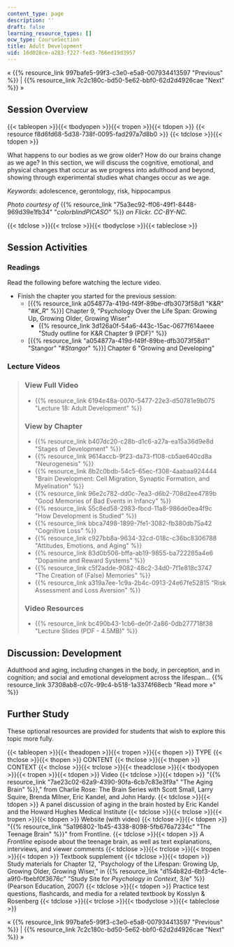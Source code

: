 ```yaml
---
content_type: page
description: ''
draft: false
learning_resource_types: []
ocw_type: CourseSection
title: Adult Development
uid: 16d028ce-a283-f227-fed3-766ed19d3957
---
```

« {{% resource_link 997bafe5-99f3-c3e0-e5a8-007934413597 "Previous" %}} | {{% resource_link 7c2c180c-bd50-5e62-bbf0-62d2d4926cae "Next" %}} »

## Session Overview

{{< tableopen >}}{{< tbodyopen >}}{{< tropen >}}{{< tdopen >}}
{{< resource f8d6fd68-5d38-738f-0095-fad297a7d8b0 >}}
{{< tdclose >}}{{< tdopen >}}

What happens to our bodies as we grow older? How do our brains change as we age? In this section, we will discuss the cognitive, emotional, and physical changes that occur as we progress into adulthood and beyond, showing through experimental studies what changes occur as we age.

*Keywords*: adolescence, gerontology, risk, hippocampus

*Photo courtesy of* {{% resource_link "75a3ec92-ff06-49f1-8448-969d39e1fb34" "*colorblindPICASO*" %}} *on Flickr. CC-BY-NC.*

{{< tdclose >}}{{< trclose >}}{{< tbodyclose >}}{{< tableclose >}}

## Session Activities

### Readings

Read the following before watching the lecture video.

- Finish the chapter you started for the previous session:
    - \[{{% resource_link a054877a-419d-f49f-89be-dfb3073f58d1 "K&R" "#_K_R_" %}}\] Chapter 9, "Psychology Over the Life Span: Growing Up, Growing Older, Growing Wiser"
        - {{% resource_link 3d126a0f-54a6-443c-15ac-0677f614aeee "Study outline for K&R Chapter 9 (PDF)" %}}
    - \[{{% resource_link "a054877a-419d-f49f-89be-dfb3073f58d1" "Stangor" "#_Stangor_" %}}\] Chapter 6 "Growing and Developing"

### Lecture Videos

> ### View Full Video
> 
> - {{% resource_link 6194e48a-0070-5477-22e3-d50781e9b075 "Lecture 18: Adult Development" %}}
> 
> ### View by Chapter
> 
> - {{% resource_link b407dc20-c28b-d1c6-a27a-ea15a36d9e8d "Stages of Development" %}}
> - {{% resource_link 9614accb-9f23-da73-f108-cb5ae640cd8a "Neurogenesis" %}}
> - {{% resource_link 8b2c0bdb-54c5-65ec-f308-4aabaa924444 "Brain Development: Cell Migration, Synaptic Formation, and Myelination" %}}
> - {{% resource_link 96e2c782-dd0c-7ea3-d6b2-708d2ee4789b "Good Memories of Bad Events in Infancy" %}}
> - {{% resource_link 55c8ed58-2983-fbcd-11a8-986de0ea4f9c "How Development is Studied" %}}
> - {{% resource_link bbca7498-1899-7fe1-3082-fb380db75a42 "Cognitive Loss" %}}
> - {{% resource_link c927bb8a-9634-32cd-018c-c36bc8306788 "Attitudes, Emotions, and Aging" %}}
> - {{% resource_link 83d0b506-bffa-ab19-9855-ba722285a4e6 "Dopamine and Reward Systems" %}}
> - {{% resource_link c5f2adde-9082-48c2-34d0-7f1e818c3747 "The Creation of (False) Memories" %}}
> - {{% resource_link a319a7ee-1c9a-2b4c-0913-24e67fe52815 "Risk Assessment and Loss Aversion" %}}
> 
> ### Video Resources
> 
> - {{% resource_link bc490b43-1cb6-de0f-2a86-0db277718f38 "Lecture Slides (PDF - 4.5MB)" %}}

## Discussion: Development

Adulthood and aging, including changes in the body, in perception, and in cognition; and social and emotional development across the lifespan… {{% resource_link 37308ab8-c07c-99c4-b518-1a3374f68ecb "Read more »" %}}

## Further Study

These optional resources are provided for students that wish to explore this topic more fully.

{{< tableopen >}}{{< theadopen >}}{{< tropen >}}{{< thopen >}}
TYPE
{{< thclose >}}{{< thopen >}}
CONTENT
{{< thclose >}}{{< thopen >}}
CONTEXT
{{< thclose >}}{{< trclose >}}{{< theadclose >}}{{< tbodyopen >}}{{< tropen >}}{{< tdopen >}}
Video
{{< tdclose >}}{{< tdopen >}}
"{{% resource_link "7ae23c02-62a9-4390-90fa-6cb7c83e3f9a" "The Aging Brain" %}}," from Charlie Rose: The Brain Series with Scott Small, Larry Squire, Brenda Milner, Eric Kandel, and John Hardy.
{{< tdclose >}}{{< tdopen >}}
A panel discussion of aging in the brain hosted by Eric Kandel and the Howard Hughes Medical Institute
{{< tdclose >}}{{< trclose >}}{{< tropen >}}{{< tdopen >}}
Website (with video)
{{< tdclose >}}{{< tdopen >}}
"{{% resource_link "5a196802-1b45-4338-8098-5fb676a7234c" "The Teenage Brain" %}}" from Frontline.
{{< tdclose >}}{{< tdopen >}}
A *Frontline* episode about the teenage brain, as well as text explanations, interviews, and viewer comments
{{< tdclose >}}{{< trclose >}}{{< tropen >}}{{< tdopen >}}
Textbook supplement
{{< tdclose >}}{{< tdopen >}}
Study materials for Chapter 12, "Psychology of the Lifespan: Growing Up, Growing Older, Growing Wiser," in {{% resource_link "d154b82d-6bf3-4c1e-a9f0-fbebf0f3676c" "Study Site for *Psychology in Context*, 3/e" %}} (Pearson Education, 2007)
{{< tdclose >}}{{< tdopen >}}
Practice test questions, flashcards, and media for a related textbook by Kosslyn & Rosenberg
{{< tdclose >}}{{< trclose >}}{{< tbodyclose >}}{{< tableclose >}}

« {{% resource_link 997bafe5-99f3-c3e0-e5a8-007934413597 "Previous" %}} | {{% resource_link 7c2c180c-bd50-5e62-bbf0-62d2d4926cae "Next" %}} »